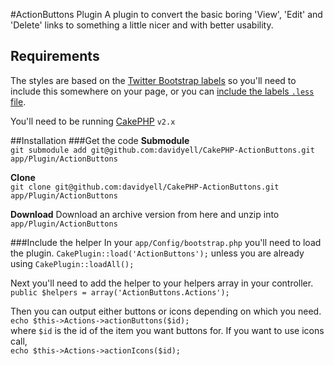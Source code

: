 #ActionButtons Plugin
A plugin to convert the basic boring 'View', 'Edit' and 'Delete' links to something a little nicer and with better usability.  

## Requirements
The styles are based on the [Twitter Bootstrap labels](http://twitter.github.com/bootstrap/components.html#labels-badges) so you'll need to include this somewhere on your page, or you can [include the labels `.less` file](https://github.com/twitter/bootstrap/blob/master/less/labels-badges.less).

You'll need to be running [CakePHP](http://www.cakephp.org/) `v2.x`

##Installation
###Get the code 
**Submodule**  
`git submodule add git@github.com:davidyell/CakePHP-ActionButtons.git app/Plugin/ActionButtons`  

**Clone**  
`git clone git@github.com:davidyell/CakePHP-ActionButtons.git app/Plugin/ActionButtons`  

**Download**
Download an archive version from here and unzip into `app/Plugin/ActionButtons`  

###Include the helper
In your `app/Config/bootstrap.php` you'll need to load the plugin.  `CakePlugin::load('ActionButtons');` unless you are already using `CakePlugin::loadAll();` 

Next you'll need to add the helper to your helpers array in your controller.  
`public $helpers = array('ActionButtons.Actions');` 

Then you can output either buttons or icons depending on which you need.  
`echo $this->Actions->actionButtons($id);`  
where `$id` is the id of the item you want buttons for. If you want to use icons call,  
`echo $this->Actions->actionIcons($id);`
